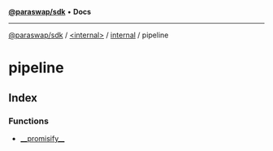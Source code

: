 [**@paraswap/sdk**](../../../../../README.md) • **Docs**

***

[@paraswap/sdk](../../../../../globals.md) / [\<internal\>](../../../../README.md) / [internal](../../README.md) / pipeline

# pipeline

## Index

### Functions

- [\_\_promisify\_\_](functions/promisify.md)
